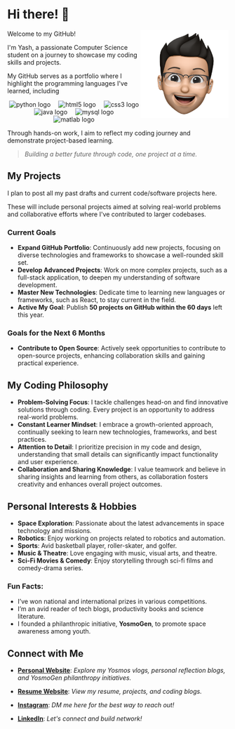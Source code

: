 # Hi there! 👋

<img align="right" height="200" style="border-radius: 50;" src="https://github.com/yashmittalz/yashmittalz.github.io/blob/6db827153004f5ea3e9f6c69c366be7e323b66be/images/my-avatar.png" />

Welcome to my GitHub! 

I'm Yash, a passionate Computer Science student on a journey to showcase my coding skills and projects. 

My GitHub serves as a portfolio where I highlight the programming languages I've learned, including

<div align="center">
  <img src="https://cdn.jsdelivr.net/gh/devicons/devicon/icons/python/python-original.svg" height="30" alt="python logo"  />
  <img width="10" />
  <img src="https://cdn.jsdelivr.net/gh/devicons/devicon/icons/html5/html5-original.svg" height="30" alt="html5 logo"  />
  <img width="10" />
  <img src="https://cdn.jsdelivr.net/gh/devicons/devicon/icons/css3/css3-original.svg" height="30" alt="css3 logo"  />
  <img width="10" />
  <img src="https://cdn.jsdelivr.net/gh/devicons/devicon/icons/java/java-original.svg" height="30" alt="java logo"  />
  <img width="10" />
  <img src="https://cdn.jsdelivr.net/gh/devicons/devicon/icons/mysql/mysql-original.svg" height="30" alt="mysql logo"  />
  <img width="10" />
  <img src="https://cdn.jsdelivr.net/gh/devicons/devicon/icons/matlab/matlab-original.svg" height="30" alt="matlab logo"  />
</div>

Through hands-on work, I aim to reflect my coding journey and demonstrate project-based learning.

> *Building a better future through code, one project at a time.*

## My Projects

I plan to post all my past drafts and current code/software projects here. 

These will include personal projects aimed at solving real-world problems and collaborative efforts where I've contributed to larger codebases. 

### Current Goals
- **Expand GitHub Portfolio**: Continuously add new projects, focusing on diverse technologies and frameworks to showcase a well-rounded skill set.
- **Develop Advanced Projects**: Work on more complex projects, such as a full-stack application, to deepen my understanding of software development.
- **Master New Technologies**: Dedicate time to learning new languages or frameworks, such as React, to stay current in the field.
- **Active My Goal**: Publish **50 projects on GitHub within the 60 days** left this year.

### Goals for the Next 6 Months
 - **Contribute to Open Source**: Actively seek opportunities to contribute to open-source projects, enhancing collaboration skills and gaining practical experience.

## My Coding Philosophy
- **Problem-Solving Focus**: I tackle challenges head-on and find innovative solutions through coding. Every project is an opportunity to address real-world problems.
- **Constant Learner Mindset**: I embrace a growth-oriented approach, continually seeking to learn new technologies, frameworks, and best practices.
- **Attention to Detail**: I prioritize precision in my code and design, understanding that small details can significantly impact functionality and user experience.
- **Collaboration and Sharing Knowledge**: I value teamwork and believe in sharing insights and learning from others, as collaboration fosters creativity and enhances overall project outcomes.

## Personal Interests & Hobbies
- **Space Exploration**: Passionate about the latest advancements in space technology and missions.
- **Robotics**: Enjoy working on projects related to robotics and automation.
- **Sports**: Avid basketball player, roller-skater, and golfer.
- **Music & Theatre**: Love engaging with music, visual arts, and theatre.
- **Sci-Fi Movies & Comedy**: Enjoy storytelling through sci-fi films and comedy-drama series.

### Fun Facts:
- I’ve won national and international prizes in various competitions.
- I’m an avid reader of tech blogs, productivity books and science literature.
- I founded a philanthropic initiative, **YosmoGen**, to promote space awareness among youth.

## Connect with Me

- [**Personal Website**](https://yash.mittalz.co.in):
  *Explore my Yosmos vlogs, personal reflection blogs, and YosmoGen philanthropy initiatives.*

- [**Resume Website**](yashmittalz.github.io):
  *View my resume, projects, and coding blogs.*

- [**Instagram**](https://instagram.com/yash_mittalz): 
  *DM me here for the best way to reach out!*

- [**LinkedIn**](https://www.linkedin.com/in/yashmittalz/):
  *Let's connect and build network!*
